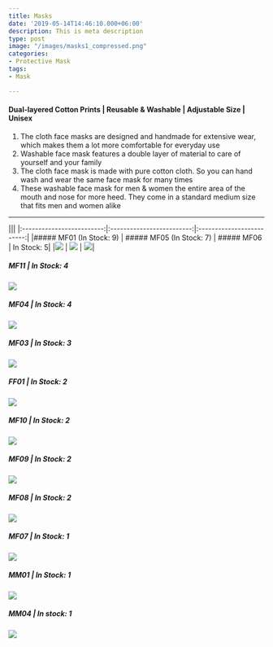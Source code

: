 ```yaml
---
title: Masks
date: '2019-05-14T14:46:10.000+06:00'
description: This is meta description
type: post
image: "/images/masks1_compressed.png"
categories:
- Protective Mask
tags:
- Mask

---
```

#### Dual-layered Cotton Prints | Reusable & Washable | Adjustable Size | Unisex

1. The cloth face masks are designed and handmade for extensive wear, which makes them a lot more comfortable for everyday use
2. Washable face mask features a double layer of material to care of yourself and your family
3. The cloth face mask is made with pure cotton cloth. So you can hand wash and wear the same face mask for many times
4. These washable face mask for men & women the entire area of the mouth and nose for more heed. They come in a standard medium size that fits men and women alike

***
|||
|:-------------------------:|:-------------------------:|:-------------------------:|
|##### MF01 (In Stock: 9) | ##### MF05 (In Stock: 7) | ##### MF06 | In Stock: 5|
|![](/images/mf01.jpeg) | ![](/images/mf05.jpeg) | ![](/images/mf06.jpeg)|

##### MF11 | In Stock: 4

![](/images/mf11.jpeg)

##### MF04 | In Stock: 4

![](/images/mf04.jpeg)

##### MF03 | In Stock: 3

![](/images/mf03.png)

##### FF01 | In Stock: 2

![](/images/ff01.jpeg)

##### MF10 | In Stock: 2

![](/images/mf10.jpeg)

##### MF09 | In Stock: 2

![](/images/mf09.jpeg)

##### MF08 | In Stock: 2

![](/images/mf08.jpeg)

##### MF07 | In Stock: 1

![](/images/mf07.jpeg)

##### MM01 | In Stock: 1

![](/images/mm01.jpeg)

##### MM04 | In stock: 1

![](/images/mm04.jpeg)
